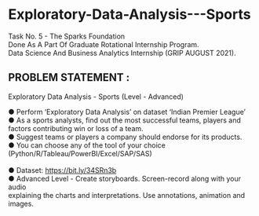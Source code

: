# Exploratory-Data-Analysis---Sports
Task No. 5 - The Sparks Foundation <br/> Done As A Part Of Graduate Rotational Internship Program. <br/>Data Science And Business Analytics Internship (GRIP AUGUST 2021).

PROBLEM STATEMENT :
----------------

Exploratory Data Analysis - Sports
(Level - Advanced)

● Perform ‘Exploratory Data Analysis’ on dataset ‘Indian Premier League’<br/>
● As a sports analysts, find out the most successful teams, players and factors contributing win or loss of a team.<br/>
● Suggest teams or players a company should endorse for its products.<br/>
● You can choose any of the tool of your choice<br/>
(Python/R/Tableau/PowerBI/Excel/SAP/SAS)<br/><br/>
● Dataset: https://bit.ly/34SRn3b<br/>
● Advanced Level - Create storyboards. Screen-record along with your audio<br/>
explaining the charts and interpretations. Use annotations, animation and<br/>
images.<br/>

